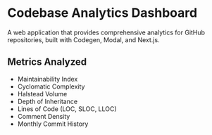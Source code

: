# Codebase Analytics Dashboard

A web application that provides comprehensive analytics for GitHub repositories, built with Codegen, Modal, and Next.js.

## Metrics Analyzed

- Maintainability Index
- Cyclomatic Complexity
- Halstead Volume
- Depth of Inheritance
- Lines of Code (LOC, SLOC, LLOC)
- Comment Density
- Monthly Commit History